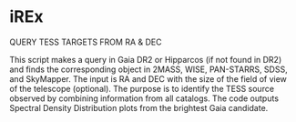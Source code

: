 # iREx

QUERY TESS TARGETS FROM RA & DEC 

This script makes a query in Gaia DR2 or Hipparcos (if not found in DR2)
and finds the corresponding object in 2MASS, WISE, PAN-STARRS, SDSS, and SkyMapper.
The input is RA and DEC with the size of the field of view of the telescope (optional).
The purpose is to identify the TESS source observed by combining information from all catalogs.
The code outputs Spectral Density Distribution plots from the brightest Gaia candidate. 
